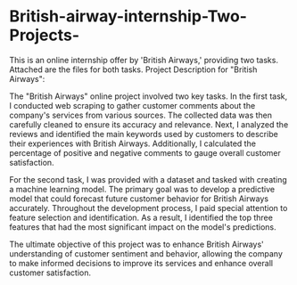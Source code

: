 # British-airway-internship-Two-Projects-
This is an online internship offer by 'British Airways,' providing two tasks. Attached are the files for both tasks.
Project Description for "British Airways":

The "British Airways" online project involved two key tasks. In the first task, I conducted web scraping to gather customer comments about the company's services from various sources. The collected data was then carefully cleaned to ensure its accuracy and relevance. Next, I analyzed the reviews and identified the main keywords used by customers to describe their experiences with British Airways. Additionally, I calculated the percentage of positive and negative comments to gauge overall customer satisfaction.

For the second task, I was provided with a dataset and tasked with creating a machine learning model. The primary goal was to develop a predictive model that could forecast future customer behavior for British Airways accurately. Throughout the development process, I paid special attention to feature selection and identification. As a result, I identified the top three features that had the most significant impact on the model's predictions.

The ultimate objective of this project was to enhance British Airways' understanding of customer sentiment and behavior, allowing the company to make informed decisions to improve its services and enhance overall customer satisfaction.
